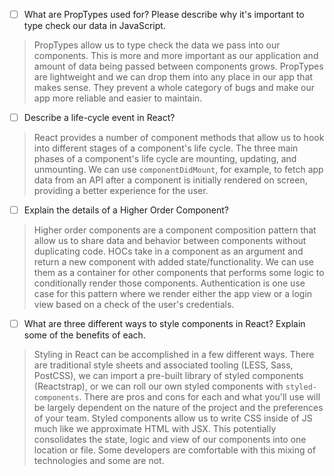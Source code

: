 - [ ] What are PropTypes used for? Please describe why it's important to type check our data in JavaScript.

> PropTypes allow us to type check the data we pass into our components. This is more and more important as our application and amount of data being passed between components grows. PropTypes are lightweight and we can drop them into any place in our app that makes sense. They prevent a whole category of bugs and make our app more reliable and easier to maintain.

- [ ] Describe a life-cycle event in React?

> React provides a number of component methods that allow us to hook into different stages of a component's life cycle. The three main phases of a component's life cycle are mounting, updating, and unmounting. We can use `componentDidMount`, for example, to fetch app data from an API after a component is initially rendered on screen, providing a better experience for the user.

- [ ] Explain the details of a Higher Order Component?

> Higher order components are a component composition pattern that allow us to share data and behavior between components without duplicating code. HOCs take in a component as an argument and return a new component with added state/functionality. We can use them as a container for other components that performs some logic to conditionally render those components. Authentication is one use case for this pattern where we render either the app view or a login view based on a check of the user's credentials.

- [ ] What are three different ways to style components in React? Explain some of the benefits of each.

> Styling in React can be accomplished in a few different ways. There are traditional style sheets and associated tooling (LESS, Sass, PostCSS), we can import a pre-built library of styled components (Reactstrap), or we can roll our own styled components with `styled-components`. There are pros and cons for each and what you'll use will be largely dependent on the nature of the project and the preferences of your team. Styled components allow us to write CSS inside of JS much like we approximate HTML with JSX. This potentially consolidates the state, logic and view of our components into one location or file. Some developers are comfortable with this mixing of technologies and some are not.
